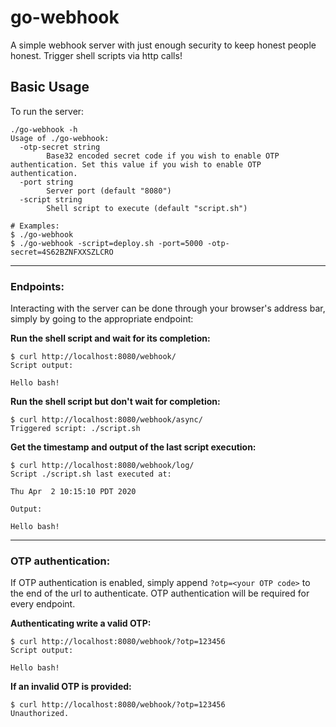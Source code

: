 # go-webhook

A simple webhook server with just enough security to keep honest people honest. Trigger shell scripts via http calls!

## Basic Usage

To run the server: 
```
./go-webhook -h
Usage of ./go-webhook:
  -otp-secret string
    	Base32 encoded secret code if you wish to enable OTP authentication. Set this value if you wish to enable OTP authentication.
  -port string
    	Server port (default "8080")
  -script string
    	Shell script to execute (default "script.sh")
``` 

``` 
# Examples: 
$ ./go-webhook 
$ ./go-webhook -script=deploy.sh -port=5000 -otp-secret=4S62BZNFXXSZLCRO
``` 

--------

### Endpoints: 

Interacting with the server can be done through your browser's address bar, simply by going to the appropriate endpoint: 

**Run the shell script and wait for its completion:**
```
$ curl http://localhost:8080/webhook/
Script output:

Hello bash!
```

**Run the shell script but don't wait for completion:** 
```
$ curl http://localhost:8080/webhook/async/
Triggered script: ./script.sh    
```

**Get the timestamp and output of the last script execution:** 
```
$ curl http://localhost:8080/webhook/log/
Script ./script.sh last executed at:

Thu Apr  2 10:15:10 PDT 2020

Output:

Hello bash!
```

--------

### OTP authentication:

If OTP authentication is enabled, simply append `?otp=<your OTP code>` to the end of the url to authenticate. 
OTP authentication will be required for every endpoint. 

**Authenticating write a valid OTP:**
```
$ curl http://localhost:8080/webhook/?otp=123456
Script output:

Hello bash!
```

**If an invalid OTP is provided:** 
```
$ curl http://localhost:8080/webhook/?otp=123456
Unauthorized. 
```
